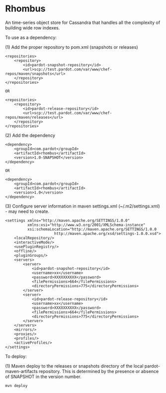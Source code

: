 Rhombus
===========================

An time-series object store for Cassandra that handles all the complexity of building wide row indexes.

To use as a dependency:

(1) Add the proper repository to pom.xml (snapshots or releases)

    <repositories>
        <repository>
            <id>pardot-snapshot-repository</id>
            <url>scp://test.pardot.com/var/www/chef-repos/maven/snapshots</url>
        </repository>
    </repositories>

    OR

    <repositories>
        <repository>
            <id>pardot-release-repository</id>
            <url>scp://test.pardot.com/var/www/chef-repos/maven/releases</url>
        </repository>
    </repositories>

(2) Add the dependency

    <dependency>
        <groupId>com.pardot</groupId>
        <artifactId>rhombus</artifactId>
        <version>1.0-SNAPSHOT</version>
    </dependency>

    OR

    <dependency>
        <groupId>com.pardot</groupId>
        <artifactId>rhombus</artifactId>
        <version>1.0</version>
    </dependency>


(3) Configure server information in maven settings.xml (~/.m2/settings.xml) - may need to create.

    <settings xmlns="http://maven.apache.org/SETTINGS/1.0.0"
              xmlns:xsi="http://www.w3.org/2001/XMLSchema-instance"
              xsi:schemaLocation="http://maven.apache.org/SETTINGS/1.0.0
                          http://maven.apache.org/xsd/settings-1.0.0.xsd">
        <localRepository/>
        <interactiveMode/>
        <usePluginRegistry/>
        <offline/>
        <pluginGroups/>
        <servers>
            <server>
                <id>pardot-snapshot-repository</id>
                <username>xx</username>
                <password>XXXXXXXXXX</password>
                <filePermissions>664</filePermissions>
                <directoryPermissions>775</directoryPermissions>
            </server>
            <server>
                <id>pardot-release-repository</id>
                <username>xx</username>
                <password>XXXXXXXXXX</password>
                <filePermissions>664</filePermissions>
                <directoryPermissions>775</directoryPermissions>
            </server>
        </servers>
        <mirrors/>
        <proxies/>
        <profiles/>
        <activeProfiles/>
    </settings>

To deploy:

(1) Maven deploy to the releases or snapshots directory of the local pardot-maven-artifacts repository.  This is determined by the presence or absence of SNAPSHOT in the version number.

    mvn deploy
